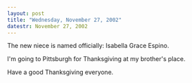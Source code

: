 ```yaml
---
layout: post
title: "Wednesday, November 27, 2002"
datestr: November 27, 2002
---
```


The new niece is named officially: Isabella Grace Espino.

I'm going to Pittsburgh for Thanksgiving at my brother's place.

Have a good Thanksgiving everyone.

